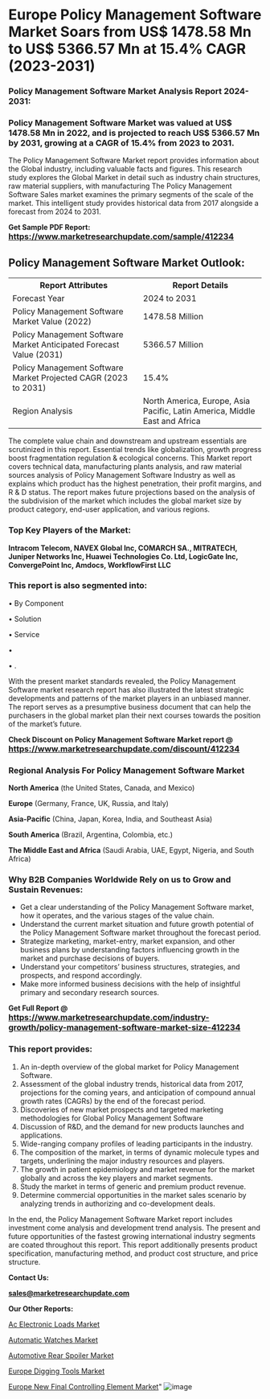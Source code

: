 # Europe Policy Management Software Market Soars from US$ 1478.58 Mn to US$ 5366.57 Mn at 15.4% CAGR (2023-2031)

<strong><h3>Policy Management Software Market Analysis Report 2024-2031:</h3></strong>

<strong><h3>Policy Management Software Market was valued at US$ 1478.58 Mn in 2022, and is projected to reach US$ 5366.57 Mn by 2031, growing at a CAGR of 15.4% from 2023 to 2031.</h3></strong>

The Policy Management Software Market report provides information about the Global industry, including valuable facts and figures. This research study explores the Global Market in detail such as industry chain structures, raw material suppliers, with manufacturing The Policy Management Software Sales market examines the primary segments of the scale of the market. This intelligent study provides historical data from 2017 alongside a forecast from 2024 to 2031.

<strong>Get Sample PDF Report: <a href=https://www.marketresearchupdate.com/sample/412234><font size=3 color=#0000ff>https://www.marketresearchupdate.com/sample/412234</font></a></strong>

<html>
<body>

<h2>Policy Management Software Market Outlook:</h2>

<table>
  <tr>
    <th>Report Attributes</th>
    <th>Report Details</th>
  </tr>
  <tr>
    <td>Forecast Year</td>
    <td>2024 to 2031</td>
  </tr>
  <tr>
    <td>Policy Management Software Market Value (2022)</td>
    <td>1478.58 Million</td>
  </tr>
  <tr>
    <td>Policy Management Software Market Anticipated Forecast Value (2031)</td>
    <td>5366.57 Million</td>
  </tr>
  <tr>
    <td>Policy Management Software Market Projected CAGR (2023 to 2031)</td>
    <td>15.4%</td>
  </tr>
  <tr>
    <td>Region Analysis</td>
    <td>North America, Europe, Asia Pacific, Latin America, Middle East and Africa</td>
  </tr>
</table>

</body>
</html>

The complete value chain and downstream and upstream essentials are scrutinized in this report. Essential trends like globalization, growth progress boost fragmentation regulation &amp; ecological concerns. This Market report covers technical data, manufacturing plants analysis, and raw material sources analysis of Policy Management Software Industry as well as explains which product has the highest penetration, their profit margins, and R & D status. The report makes future projections based on the analysis of the subdivision of the market which includes the global market size by product category, end-user application, and various regions.

<strong><h3>Top Key Players of the Market:</h3></strong>

<strong>Intracom Telecom, NAVEX Global Inc, COMARCH SA., MITRATECH, Juniper Networks Inc, Huawei Technologies Co. Ltd, LogicGate Inc, ConvergePoint Inc, Amdocs, WorkflowFirst LLC</strong>

<strong><h3>This report is also segmented into:</h3></strong>

• By Component

• Solution

• Service

• 

• .

With the present market standards revealed, the Policy Management Software market research report has also illustrated the latest strategic developments and patterns of the market players in an unbiased manner. The report serves as a presumptive business document that can help the purchasers in the global market plan their next courses towards the position of the market’s future.

<strong>Check Discount on Policy Management Software Market report @ <a href=https://www.marketresearchupdate.com/discount/412234><font size=3 color=#0000ff>https://www.marketresearchupdate.com/discount/412234</font></a></strong>

<strong><h3>Regional Analysis For Policy Management Software Market</h3></strong>

<strong>North America</strong> (the United States, Canada, and Mexico)

<strong>Europe</strong> (Germany, France, UK, Russia, and Italy)

<strong>Asia-Pacific</strong> (China, Japan, Korea, India, and Southeast Asia)

<strong>South America</strong> (Brazil, Argentina, Colombia, etc.)

<strong>The Middle East and Africa</strong> (Saudi Arabia, UAE, Egypt, Nigeria, and South Africa)

<strong><h3>Why B2B Companies Worldwide Rely on us to Grow and Sustain Revenues:</h3></strong>
<ul>
  <li>Get a clear understanding of the Policy Management Software market, how it operates, and the various stages of the value chain.</li>
  <li>Understand the current market situation and future growth potential of the Policy Management Software market throughout the forecast period.</li>
  <li>Strategize marketing, market-entry, market expansion, and other business plans by understanding factors influencing growth in the market and purchase decisions of buyers.</li>
  <li>Understand your competitors’ business structures, strategies, and prospects, and respond accordingly.</li>
  <li>Make more informed business decisions with the help of insightful primary and secondary research sources.</li>
</ul>

<strong>Get Full Report @ <a href=https://www.marketresearchupdate.com/industry-growth/policy-management-software-market-size-412234><font size=3 color=#0000ff>https://www.marketresearchupdate.com/industry-growth/policy-management-software-market-size-412234</font></a></strong>

<strong><h3>This report provides:</h3></strong>
<ol>
  <li>An in-depth overview of the global market for Policy Management Software.</li>
  <li>Assessment of the global industry trends, historical data from 2017, projections for the coming years, and anticipation of compound annual growth rates (CAGRs) by the end of the forecast period.</li>
  <li>Discoveries of new market prospects and targeted marketing methodologies for Global Policy Management Software</li>
  <li>Discussion of R&amp;D, and the demand for new products launches and applications.</li>
  <li>Wide-ranging company profiles of leading participants in the industry.</li>
  <li>The composition of the market, in terms of dynamic molecule types and targets, underlining the major industry resources and players.</li>
  <li>The growth in patient epidemiology and market revenue for the market globally and across the key players and market segments.</li>
  <li>Study the market in terms of generic and premium product revenue.</li>
  <li>Determine commercial opportunities in the market sales scenario by analyzing trends in authorizing and co-development deals.</li>
</ol>

In the end, the Policy Management Software Market report includes investment come analysis and development trend analysis. The present and future opportunities of the fastest growing international industry segments are coated throughout this report. This report additionally presents product specification, manufacturing method, and product cost structure, and price structure.

<strong>Contact Us:</strong>

<strong>sales@marketresearchupdate.com</strong>

<strong>Our Other Reports:</strong>

<a href=https://www.linkedin.com/pulse/ac-electronic-loads-market-analyzing-latest-developments>Ac Electronic Loads Market</a>

<a href=https://www.linkedin.com/pulse/automatic-watches-market-industry-analysis-segments>Automatic Watches Market</a>

<a href=https://www.linkedin.com/pulse/automotive-rear-spoiler-market-report-2023-top-company>Automotive Rear Spoiler Market</a>

<a href=https://www.linkedin.com/pulse/europe-digging-tools-market-future-demand-analysis>Europe Digging Tools Market</a>

<a href=https://www.linkedin.com/pulse/europe-new-final-controlling-element-market>Europe New Final Controlling Element Market</a>"
![image](https://github.com/rutujamande/Market-Report-Analysis/assets/158454097/f1cc868d-8d9b-43c0-b1c6-cab7485dd706)
